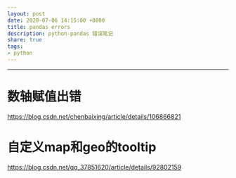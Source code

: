 ```yaml
---
layout: post
date: 2020-07-06 14:15:00 +0800
title: pandas errors
description: python-pandas 错误笔记
share: true
tags: 
- python
---
```


<hr>

# 数轴赋值出错

https://blog.csdn.net/chenbaixing/article/details/106866821



# 自定义map和geo的tooltip

https://blog.csdn.net/qq_37851620/article/details/92802159
